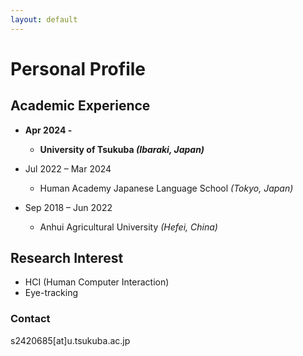 ```yaml
---
layout: default
---
```


# Personal Profile



## Academic Experience

- **Apr 2024 -**  
  
  - **University of Tsukuba *(Ibaraki, Japan)***
  
    
  
- Jul 2022 – Mar 2024
  - Human Academy Japanese Language School *(Tokyo, Japan)*
  
- Sep 2018 – Jun 2022
  - Anhui Agricultural University *(Hefei, China)*



## Research Interest

- HCI (Human Computer Interaction)
- Eye-tracking



### Contact 

s2420685[at]u.tsukuba.ac.jp
